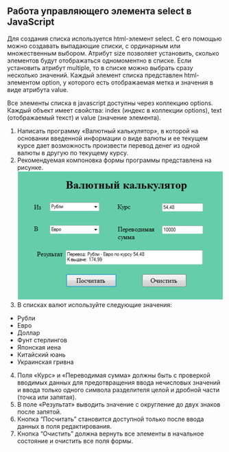 ## Работа управляющего элемента select в JavaScript
Для создания списка используется html-элемент select. С его помощью можно создавать выпадающие списки, с ординарным или множественным выбором.
Атрибут size позволяет установить, сколько элементов будут отображаться одномоментно в списке. Если установить атрибут multiple, то в списке можно выбрать сразу несколько значений.
Каждый элемент списка представлен html-элементом option, у которого есть отображаемая метка и значения в виде атрибута value.

Все элементы списка в javascript доступны через коллекцию options. Каждый объект имеет свойства: index (индекс в коллекции options), text (отображаемый текст) и value (значение элемента).

1.	Написать программу «Валютный калькулятор», в которой на основании введенной информации о виде валюты и ее текущем курсе дает возможность произвести перевод денег из одной валюты в другую по текущему курсу.
2.	Рекомендуемая компоновка формы программы представлена на рисунке.
![калькулятор](калькулятор.png)
3.	В списках валют используйте следующие значения:
*	Рубли
*	Евро
*	Доллар
*	Фунт стерлингов
*	Японская иена
*	Китайский юань
*	Украинская гривна
4.	Поля «Курс» и «Переводимая сумма» должны быть с проверкой вводимых данных для предотвращения ввода нечисловых значений и ввода только одного символа разделителя целой и дробной части (точка или запятая).
5.	В поле «Результат» выводить значение с округление до двух знаков после запятой.
6.	Кнопка “Посчитать” становится доступной только после ввода данных в поля редактирования.
7.	Кнопка “Очистить” должна вернуть все элементы в начальное состояние и очистить все поля формы.
